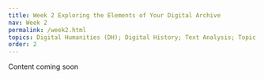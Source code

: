 ```yaml
---
title: Week 2 Exploring the Elements of Your Digital Archive
nav: Week 2
permalink: /week2.html
topics: Digital Humanities (DH); Digital History; Text Analysis; Topic Modeling; test; testy
order: 2
---
```


Content coming soon
